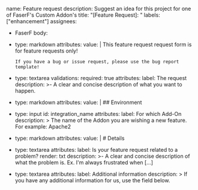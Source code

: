 name: Feature request
description: Suggest an idea for this project for one of FaserF's Custom Addon's
title: "[Feature Request]: "
labels: ["enhancement"]
assignees:
  - FaserF
body:
  - type: markdown
    attributes:
      value: |
        This feature request request form is for feature requests only!

        If you have a bug or issue request, please use the bug report template!
  - type: textarea
    validations:
      required: true
    attributes:
      label: The request
      description: >-
        A clear and concise description of what you want to happen.
  - type: markdown
    attributes:
      value: |
        ## Environment
  - type: input
    id: integration_name
    attributes:
      label: For which Add-On
      description: >
        The name of the Addon you are wishing a new feature. For example: Apache2
  - type: markdown
    attributes:
      value: |
        # Details
  - type: textarea
    attributes:
      label: Is your feature request related to a problem?
      render: txt
      description: >-
        A clear and concise description of what the problem is. Ex. I'm always frustrated when [...]
  - type: textarea
    attributes:
      label: Additional information
      description: >
        If you have any additional information for us, use the field below.